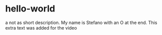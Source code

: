# hello-world
a not as short description. 
My name is Stefano with an O at the end. 
This extra text was added for the video
